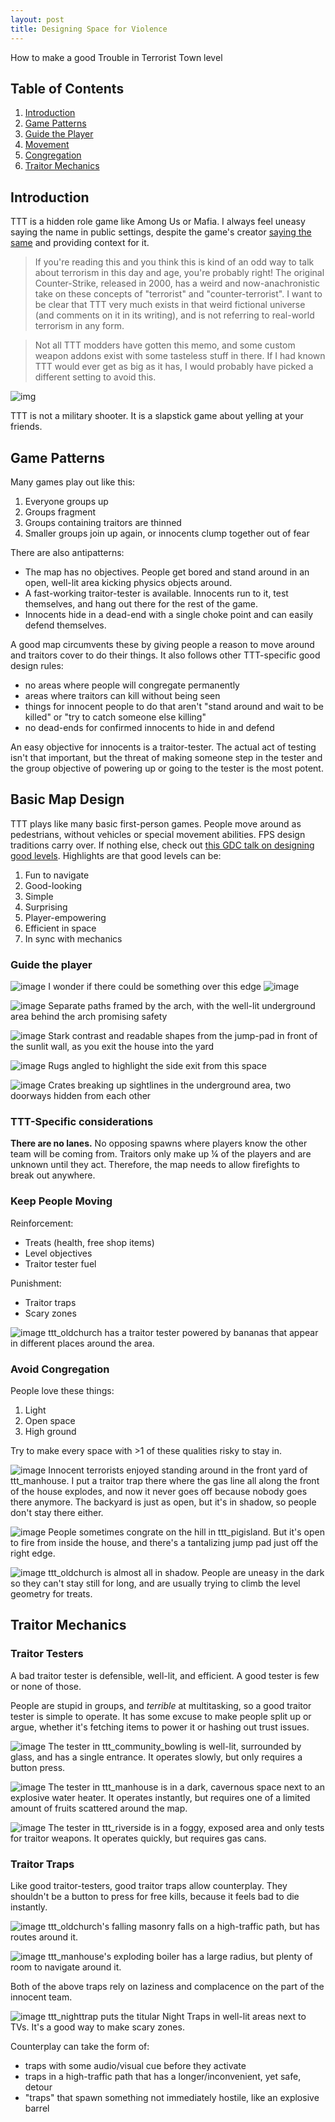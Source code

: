 ```yaml
---
layout: post
title: Designing Space for Violence
---
```


How to make a good Trouble in Terrorist Town level

## Table of Contents
1. [Introduction](#introduction)
2. [Game Patterns](#game-patterns)
3. [Guide the Player](#guide-the-player)
4. [Movement](#keep-people-moving)
5. [Congregation](#avoid-congregation)
6. [Traitor Mechanics](#traitor-mechanics)

## Introduction

TTT is a hidden role game like Among Us or Mafia. I always feel uneasy saying the name in public settings, despite the game's creator [saying the same](https://www.troubleinterroristtown.com/about/history/) and providing context for it.

> If you're reading this and you think this is kind of an odd way to talk about terrorism in this day and age, you're probably right! The original Counter-Strike, released in 2000, has a weird and now-anachronistic take on these concepts of "terrorist" and "counter-terrorist". I want to be clear that TTT very much exists in that weird fictional universe (and comments on it in its writing), and is not referring to real-world terrorism in any form.

> Not all TTT modders have gotten this memo, and some custom weapon addons exist with some tasteless stuff in there. If I had known TTT would ever get as big as it has, I would probably have picked a different setting to avoid this.

![img](https://user-images.githubusercontent.com/11641991/181175564-c2b94ac3-ded6-4d67-a193-3c70c770a9a2.png)

TTT is not a military shooter. It is a slapstick game about yelling at your friends.

## Game Patterns

Many games play out like this:

1. Everyone groups up
2. Groups fragment
3. Groups containing traitors are thinned
4. Smaller groups join up again, or innocents clump together out of fear

There are also antipatterns:

- The map has no objectives. People get bored and stand around in an open, well-lit area kicking physics objects around.
- A fast-working traitor-tester is available. Innocents run to it, test themselves, and hang out there for the rest of the game.
- Innocents hide in a dead-end with a single choke point and can easily defend themselves.

A good map circumvents these by giving people a reason to move around and traitors cover to do their things. It also follows other TTT-specific good design rules:
- no areas where people will congregate permanently
- areas where traitors can kill without being seen
- things for innocent people to do that aren't "stand around and wait to be killed" or "try to catch someone else killing"
- no dead-ends for confirmed innocents to hide in and defend

An easy objective for innocents is a traitor-tester. The actual act of testing isn't that important, but the threat of making someone step in the tester and the group objective of powering up or going to the tester is the most potent.

## Basic Map Design

TTT plays like many basic first-person games. People move around as pedestrians, without vehicles or special movement abilities. FPS design traditions carry over.
If nothing else, check out [this GDC talk on designing good levels](https://www.youtube.com/watch?v=iNEe3KhMvXM). Highlights are that good levels can be:
1. Fun to navigate
2. Good-looking
3. Simple
4. Surprising
5. Player-empowering
6. Efficient in space
7. In sync with mechanics

### Guide the player

![image](https://user-images.githubusercontent.com/11641991/181401375-9b1372f3-4db7-4a5e-b18a-d28db55e8326.png)
I wonder if there could be something over this edge ![image](https://cdn.discordapp.com/emojis/817143591217922059.webp?size=32&quality=lossless)

![image](https://user-images.githubusercontent.com/11641991/181401598-980f3c74-144c-4c61-8820-ce7cd52bbb58.png)
Separate paths framed by the arch, with the well-lit underground area behind the arch promising safety

![image](https://user-images.githubusercontent.com/11641991/181401680-8d40615d-49de-497d-b390-5265283ee177.png)
Stark contrast and readable shapes from the jump-pad in front of the sunlit wall, as you exit the house into the yard

![image](https://user-images.githubusercontent.com/11641991/181401857-950a4b96-75c9-4e71-a2f9-fef782fd39cf.png)
Rugs angled to highlight the side exit from this space

![image](https://user-images.githubusercontent.com/11641991/181401970-af518b7e-b5e6-4abd-b9da-afac4152f7ea.png)
Crates breaking up sightlines in the underground area, two doorways hidden from each other

### TTT-Specific considerations

**There are no lanes.** No opposing spawns where players know the other team will be coming from. Traitors only make up ¼ of the players and are unknown until they act. Therefore, the map needs to allow firefights to break out anywhere.

### Keep People Moving

Reinforcement:
- Treats (health, free shop items)
- Level objectives
- Traitor tester fuel

Punishment:
- Traitor traps
- Scary zones

![image](https://user-images.githubusercontent.com/11641991/181392999-c80bacf4-9a93-4020-9c71-77e8ed94a5aa.png)
ttt_oldchurch has a traitor tester powered by bananas that appear in different places around the area.

### Avoid Congregation

People love these things:
1. Light
2. Open space
3. High ground

Try to make every space with >1 of these qualities risky to stay in.

![image](https://user-images.githubusercontent.com/11641991/181200447-be10a473-12ee-45fa-8d72-ca50e34ca433.png)
Innocent terrorists enjoyed standing around in the front yard of ttt_manhouse. I put a traitor trap there where the gas line all along the front of the house explodes, and now it never goes off because nobody goes there anymore. The backyard is just as open, but it's in shadow, so people don't stay there either.

![image](https://user-images.githubusercontent.com/11641991/181200915-65049423-36de-4bad-be20-7fcde107c1e7.png)
People sometimes congrate on the hill in ttt_pigisland. But it's open to fire from inside the house, and there's a tantalizing jump pad just off the right edge.

![image](https://user-images.githubusercontent.com/11641991/181202144-c9a37eb1-7aa8-4ff3-853e-58c11845c70d.png)
ttt_oldchurch is almost all in shadow. People are uneasy in the dark so they can't stay still for long, and are usually trying to climb  the level geometry for treats.

## Traitor Mechanics

### Traitor Testers

A bad traitor tester is defensible, well-lit, and efficient. A good tester is few or none of those.

People are stupid in groups, and _terrible_ at multitasking, so a good traitor tester is simple to operate. It has some excuse to make people split up or argue, whether it's fetching items to power it or hashing out trust issues.

![image](https://user-images.githubusercontent.com/11641991/181189954-ebcdd160-78c2-47b3-9bbc-90838897bfe4.png)
The tester in ttt_community_bowling is well-lit, surrounded by glass, and has a single entrance. It operates slowly, but only requires a button press.

![image](https://user-images.githubusercontent.com/11641991/181189690-f1d19113-96df-44de-892c-d7e2ae91df09.png)
The tester in ttt_manhouse is in a dark, cavernous space next to an explosive water heater. It operates instantly, but requires one of a limited amount of fruits scattered around the map.

![image](https://user-images.githubusercontent.com/11641991/181191883-a7141f2f-2899-4fe9-96d0-c177e66c7469.png)
The tester in ttt_riverside is in a foggy, exposed area and only tests for traitor weapons. It operates quickly, but requires gas cans.

### Traitor Traps

Like good traitor-testers, good traitor traps allow counterplay. They shouldn't be a button to press for free kills, because it feels bad to die instantly. 

![image](https://user-images.githubusercontent.com/11641991/181398411-c32adfec-9ac8-4550-b3c1-cad25fd086be.png)
ttt_oldchurch's falling masonry falls on a high-traffic path, but has routes around it.

![image](https://user-images.githubusercontent.com/11641991/181398666-a8be3818-8808-49aa-bed9-14368f5f8bfe.png)
ttt_manhouse's exploding boiler has a large radius, but plenty of room to navigate around it. 

Both of the above traps rely on laziness and complacence on the part of the innocent team.

![image](https://user-images.githubusercontent.com/11641991/181399329-bc5e0815-9888-4bfa-b7cf-f1aa20d6b472.png)
ttt_nighttrap puts the titular Night Traps in well-lit areas next to TVs. It's a good way to make scary zones.

Counterplay can take the form of:
- traps with some audio/visual cue before they activate
- traps in a high-traffic path that has a longer/inconvenient, yet safe, detour
- "traps" that spawn something not immediately hostile, like an explosive barrel
